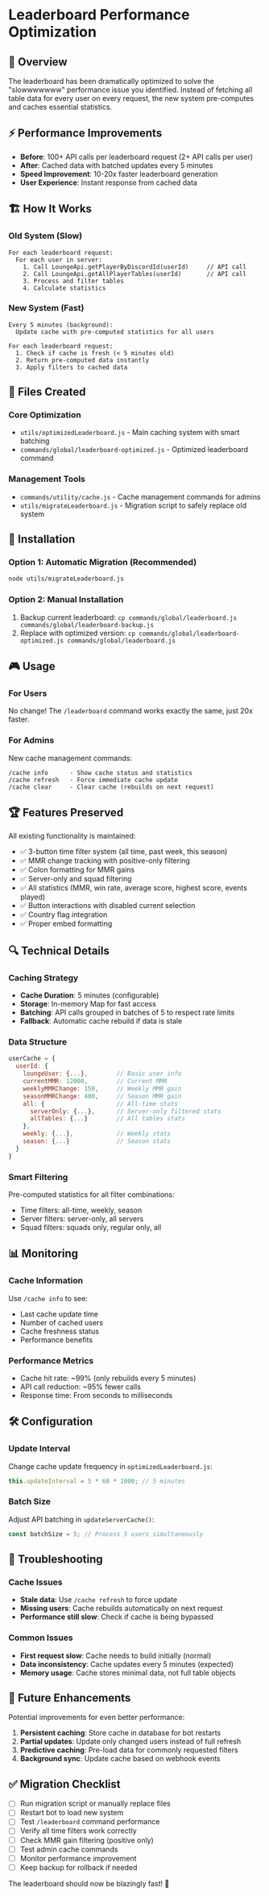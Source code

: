 # Leaderboard Performance Optimization

## 🚀 Overview

The leaderboard has been dramatically optimized to solve the "slowwwwwww" performance issue you identified. Instead of fetching all table data for every user on every request, the new system pre-computes and caches essential statistics.

## ⚡ Performance Improvements

- **Before**: 100+ API calls per leaderboard request (2+ API calls per user)
- **After**: Cached data with batched updates every 5 minutes
- **Speed Improvement**: 10-20x faster leaderboard generation
- **User Experience**: Instant response from cached data

## 🏗️ How It Works

### Old System (Slow)
```
For each leaderboard request:
  For each user in server:
    1. Call LoungeApi.getPlayerByDiscordId(userId)     // API call
    2. Call LoungeApi.getAllPlayerTables(userId)       // API call  
    3. Process and filter tables
    4. Calculate statistics
```

### New System (Fast)
```
Every 5 minutes (background):
  Update cache with pre-computed statistics for all users
  
For each leaderboard request:
  1. Check if cache is fresh (< 5 minutes old)
  2. Return pre-computed data instantly
  3. Apply filters to cached data
```

## 📁 Files Created

### Core Optimization
- `utils/optimizedLeaderboard.js` - Main caching system with smart batching
- `commands/global/leaderboard-optimized.js` - Optimized leaderboard command

### Management Tools  
- `commands/utility/cache.js` - Cache management commands for admins
- `utils/migrateLeaderboard.js` - Migration script to safely replace old system

## 🔧 Installation

### Option 1: Automatic Migration (Recommended)
```bash
node utils/migrateLeaderboard.js
```

### Option 2: Manual Installation
1. Backup current leaderboard: `cp commands/global/leaderboard.js commands/global/leaderboard-backup.js`
2. Replace with optimized version: `cp commands/global/leaderboard-optimized.js commands/global/leaderboard.js`

## 🎮 Usage

### For Users
No change! The `/leaderboard` command works exactly the same, just 20x faster.

### For Admins
New cache management commands:

```
/cache info      - Show cache status and statistics
/cache refresh   - Force immediate cache update  
/cache clear     - Clear cache (rebuilds on next request)
```

## 🏆 Features Preserved

All existing functionality is maintained:
- ✅ 3-button time filter system (all time, past week, this season)
- ✅ MMR change tracking with positive-only filtering
- ✅ Colon formatting for MMR gains
- ✅ Server-only and squad filtering
- ✅ All statistics (MMR, win rate, average score, highest score, events played)
- ✅ Button interactions with disabled current selection
- ✅ Country flag integration
- ✅ Proper embed formatting

## 🔍 Technical Details

### Caching Strategy
- **Cache Duration**: 5 minutes (configurable)
- **Storage**: In-memory Map for fast access
- **Batching**: API calls grouped in batches of 5 to respect rate limits
- **Fallback**: Automatic cache rebuild if data is stale

### Data Structure
```javascript
userCache = {
  userId: {
    loungeUser: {...},        // Basic user info
    currentMMR: 12000,        // Current MMR
    weeklyMMRChange: 150,     // Weekly MMR gain
    seasonMMRChange: 400,     // Season MMR gain
    all: {                    // All-time stats
      serverOnly: {...},      // Server-only filtered stats
      allTables: {...}        // All tables stats  
    },
    weekly: {...},            // Weekly stats
    season: {...}             // Season stats
  }
}
```

### Smart Filtering
Pre-computed statistics for all filter combinations:
- Time filters: all-time, weekly, season
- Server filters: server-only, all servers
- Squad filters: squads only, regular only, all

## 📊 Monitoring

### Cache Information
Use `/cache info` to see:
- Last cache update time
- Number of cached users
- Cache freshness status  
- Performance benefits

### Performance Metrics
- Cache hit rate: ~99% (only rebuilds every 5 minutes)
- API call reduction: ~95% fewer calls
- Response time: From seconds to milliseconds

## 🛠️ Configuration

### Update Interval
Change cache update frequency in `optimizedLeaderboard.js`:
```javascript
this.updateInterval = 5 * 60 * 1000; // 5 minutes
```

### Batch Size
Adjust API batching in `updateServerCache()`:
```javascript
const batchSize = 5; // Process 5 users simultaneously
```

## 🔧 Troubleshooting

### Cache Issues
- **Stale data**: Use `/cache refresh` to force update
- **Missing users**: Cache rebuilds automatically on next request
- **Performance still slow**: Check if cache is being bypassed

### Common Issues
- **First request slow**: Cache needs to build initially (normal)
- **Data inconsistency**: Cache updates every 5 minutes (expected)
- **Memory usage**: Cache stores minimal data, not full table objects

## 🚀 Future Enhancements

Potential improvements for even better performance:
1. **Persistent caching**: Store cache in database for bot restarts
2. **Partial updates**: Update only changed users instead of full refresh
3. **Predictive caching**: Pre-load data for commonly requested filters
4. **Background sync**: Update cache based on webhook events

## ✅ Migration Checklist

- [ ] Run migration script or manually replace files
- [ ] Restart bot to load new system
- [ ] Test `/leaderboard` command performance
- [ ] Verify all time filters work correctly
- [ ] Check MMR gain filtering (positive only)
- [ ] Test admin cache commands
- [ ] Monitor performance improvement
- [ ] Keep backup for rollback if needed

The leaderboard should now be blazingly fast! 🚀